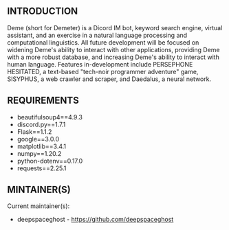 INTRODUCTION
------------

Deme (short for Demeter) is a Dicord IM bot, keyword search engine, virtual assistant, and an
exercise in a natural language processing and computational linguistics. All future development
will be focused on widening Deme's ability to interact with other applications, providing Deme with
a more robust database, and increasing Deme's ability to interact with human language. Features
in-development include PERSEPHONE HESITATED, a text-based "tech-noir programmer adventure" game,
SISYPHUS, a web crawler and scraper, and Daedalus, a neural network.


REQUIREMENTS
------------

* beautifulsoup4==4.9.3
* discord.py==1.7.1
* Flask==1.1.2
* google==3.0.0
* matplotlib==3.4.1
* numpy==1.20.2
* python-dotenv==0.17.0
* requests==2.25.1


MINTAINER(S)
-----------

Current maintainer(s):
* deepspaceghost - https://github.com/deepspaceghost
